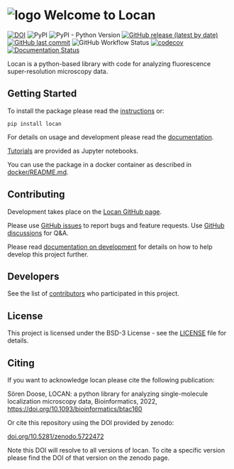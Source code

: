 ![logo](./docs/_static/logo.png) Welcome to Locan
==================================================

[![DOI](https://zenodo.org/badge/DOI/10.5281/zenodo.5722472.svg)](https://doi.org/10.5281/zenodo.5722472)
![PyPI](https://img.shields.io/pypi/v/locan)
![PyPI - Python Version](https://img.shields.io/pypi/pyversions/locan)
[![GitHub release (latest by date)](https://img.shields.io/github/v/release/super-resolution/locan)](https://github.com/super-resolution/Locan)
[![GitHub last commit](https://img.shields.io/github/last-commit/super-resolution/locan)](https://github.com/super-resolution/Locan/commits/main)
![GitHub Workflow Status](https://img.shields.io/github/workflow/status/super-resolution/locan/Tests%20with%20matrix,%20pip)
[![codecov](https://codecov.io/gh/super-resolution/Locan/branch/main/graph/badge.svg?token=XTZRIIVOGE)](https://codecov.io/gh/super-resolution/Locan)
[![Documentation Status](https://readthedocs.org/projects/locan/badge/?version=latest)](https://locan.readthedocs.io/en/latest/?badge=latest)


Locan is a python-based library with code for analyzing fluorescence super-resolution
microscopy data.

Getting Started
----------------

To install the package please read the [instructions](https://locan.readthedocs.io/en/latest/source/installation.html) or:

    pip install locan

For details on usage and development please read the [documentation](https://locan.readthedocs.io).

[Tutorials](https://locan.readthedocs.io/en/latest/tutorials/tutorials.html) are provided as Jupyter notebooks.

You can use the package in a docker container as described in [docker/README.md](docker/README.md).

Contributing
------------

Development takes place on the [Locan GitHub page](https://github.com/super-resolution/Locan).

Please use [GitHub issues](https://github.com/super-resolution/Locan/issues) to report bugs and feature requests. 
Use [GitHub discussions](https://github.com/super-resolution/Locan/discussions) for Q&A.

Please read [documentation on development](https://locan.readthedocs.io/en/latest/source/development.html) for details on how to help develop this project further.

Developers
----------

See the list of [contributors](https://locan.readthedocs.io/en/latest/source/contributions.html) who participated in this project.

License
-------

This project is licensed under the BSD-3 License - see the [LICENSE](LICENSE.md) file for details.

Citing
-------

If you want to acknowledge locan please cite the following publication:

Sören Doose, LOCAN: a python library for analyzing single-molecule localization microscopy data, Bioinformatics, 2022,
https://doi.org/10.1093/bioinformatics/btac160

Or cite this repository using the DOI provided by zenodo:

[doi.org/10.5281/zenodo.5722472](https://doi.org/10.5281/zenodo.5722472)

Note this DOI will resolve to all versions of locan. 
To cite a specific version please find the DOI of that version on the zenodo page. 
